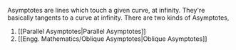 Asymptotes are lines which touch a given curve, at infinity.
They're basically tangents to a curve at infinity.
There are two kinds of Asymptotes, 
1. [[Parallel Asymptotes|Parallel Asymptotes]]
2. [[Engg. Mathematics/Oblique Asymptotes|Oblique Asymptotes]]
